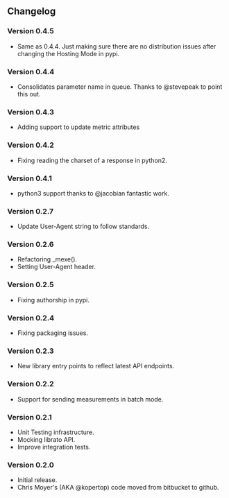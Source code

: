 ## Changelog

### Version 0.4.5
* Same as 0.4.4. Just making sure there are no distribution issues after
  changing the Hosting Mode in pypi.

### Version 0.4.4
* Consolidates parameter name in queue. Thanks to @stevepeak to point this out.

### Version 0.4.3
* Adding support to update metric attributes

### Version 0.4.2
* Fixing reading the charset of a response in python2.

### Version 0.4.1
* python3 support thanks to @jacobian fantastic work.

### Version 0.2.7
* Update User-Agent string to follow standards.

### Version 0.2.6
* Refactoring _mexe().
* Setting User-Agent header.

### Version 0.2.5
* Fixing authorship in pypi.

### Version 0.2.4
* Fixing packaging issues.

### Version 0.2.3
* New library entry points to reflect latest API endpoints.

### Version 0.2.2
* Support for sending measurements in batch mode.

### Version 0.2.1
* Unit Testing infrastructure.
* Mocking librato API.
* Improve integration tests.

### Version 0.2.0
* Initial release.
* Chris Moyer's (AKA @kopertop) code moved from bitbucket to github.
